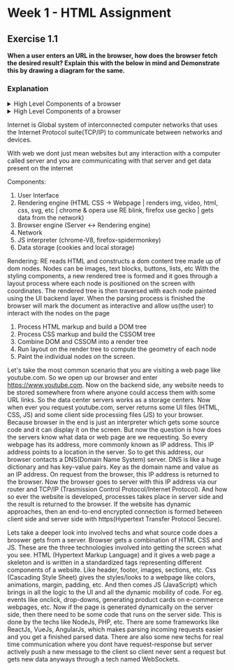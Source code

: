 
# Week 1 - HTML Assignment

## Exercise 1.1
**When a user enters an URL in the browser, how does the browser fetch the desired result? Explain this with the below in mind and Demonstrate this by drawing a diagram for the same.**

### Explanation

<details>
    <summary>High Level Components of a browser</summary>

    1. User Interface
    2. Rendering engine (HTML CSS -> Webpage | renders img, video, html, css, svg, etc | chrome & opera use RE blink, firefox use gecko | gets data from the network)
    3. Browser engine (Server <-> Rendering engine)

</details>

<details>
    <summary>High Level Components of a browser</summary>
    ~~~
        - User Interface
        - Rendering engine (HTML CSS -> Webpage | renders img, video, html, css, svg, etc | chrome & opera use RE blink, firefox use gecko | gets data from the network)
        - Browser engine (Server <-> Rendering engine)
        - Network
        - JS interpreter (chrome-V8, firefox-spidermonkey)
        - Data storage (cookies and local storage)
    ~~~
</details>

Internet is Global system of interconnected computer networks that uses the 
Internet Protocol suite(TCP/IP) to communicate between networks and devices.

With web we dont just mean websites but any interaction with a computer called
server and you are communicating with that server and get data present on the internet 

Components:
1. User Interface
2. Rendering engine (HTML CSS -> Webpage | renders img, video, html, css, svg, etc | chrome & opera use RE blink, firefox use gecko | gets data from the network)
3. Browser engine (Server <-> Rendering engine)
4. Network
5. JS interpreter (chrome-V8, firefox-spidermonkey)
6. Data storage (cookies and local storage)

Rendering:
RE reads HTML and constructs a dom content tree made up of dom nodes. Nodes can be images, text blocks, buttons, lists, etc
With the styling components, a new rendered tree is formed and it goes through a layout process where 
each node is positioned on the screen with coordinates. The rendered tree is then traversed
with each node painted using the UI backend layer. When the parsing process is finished 
the browser will mark the document as interactive and allow us(the user) to interact with the nodes on the page
1. Process HTML markup and build a DOM tree
2. Process CSS markup and build the CSSOM tree
3. Combine DOM and CSSOM into a render tree
4. Run layout on the render tree to compute the geometry of each node
5. Paint the individual nodes on the screen.

Let's take the most common scenario that you are visiting a web page like 
youtube.com. So we open up our browser and enter https://www.youtube.com. 
Now on the backend side, any website needs to be stored somewhere from where 
anyone could access them with some URL links. So the data center servers works 
as a storage centers. Now when ever you request youtube.com, server returns 
some UI files (HTML, CSS, JS) and some client side processing files (JS) to your browser. Because 
browser in the end is just an interpreter which gets some source code and it 
can display it on the screen.
But now the question is how does the servers know what data or web page are we
requesting. So every webpage has its address, more commonly known as IP address. 
This IP address points to a location in the server. So to get this address, our 
browser contacts a DNS(Domain Name System) server. DNS is like a huge dictionary 
and has key-value pairs. Key as the domain name and value as an IP address. On 
request from the browser, this IP address is returned to the browser.
Now the browser goes to server with this IP address via our router and TCP/IP 
(Trasmission Control Protocol/Internet Protocol). And how so ever the website is 
developed, processes takes place in server side and the result is returned to the 
browser. If the website has dynamic approaches, then an end-to-end encrypted connection is formed between 
client side and server side with https(Hypertext Transfer Protocol Secure).

Lets take a deeper look into involved techs and what source code does a broswer gets from a server.
Browser gets a combination of HTML CSS and JS. These are the three technologies 
involved into getting the screen what you see. HTML (Hypertext Markup Language) and 
it gives a web page a skeleton and is written in a standardized tags representing different
components of a website. Like header, footer, images, sections, etc. Css 
(Cascading Style Sheet) gives the styles/looks to a webpage like colors, animations, margin, padding, etc.
And then comes JS (JavaScript) which brings in all the logic to the UI and all the dynamic mobility of code.
For eg. events like onclick, drop-downs, generating product cards on e-commerce webpages, etc.
Now if the page is generated dynamically on the server side, then there need to be some code that runs on the server side. 
This is done by the techs like NodeJs, PHP, etc. There are some frameworks like ReactJs, VueJs, AngularJs, which 
makes parsing incoming requests easier and you get a finished parsed data. 
There are also some new techs for real time communication where you dont have request-response 
but server actively push a new message to the client so client never sent a request but gets 
new data anyways through a tech named WebSockets.